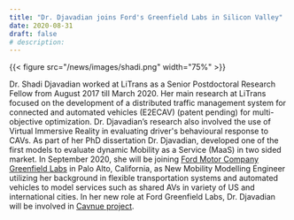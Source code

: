 ```yaml
---
title: "Dr. Djavadian joins Ford's Greenfield Labs in Silicon Valley"
date: 2020-08-31
draft: false
# description:
---
```

{{< figure src="/news/images/shadi.png" width="75%" >}}


<!--more-->

Dr. Shadi Djavadian worked at LiTrans as a Senior Postdoctoral Research Fellow from August 2017 till March 2020. Her main research at LiTrans focused on the development of a distributed traffic management system for connected and automated vehicles (E2ECAV) (patent pending) for multi-objective optimization. Dr. Djavadian’s research also involved the use of Virtual Immersive Reality in evaluating driver's behavioural response to CAVs. As part of her PhD dissertation Dr. Djavadian, developed one of the first models to evaluate dynamic Mobility as a Service (MaaS) in two sided market. In September 2020, she will be joining [Ford Motor Company Greenfield Labs](https://corporate.ford.com/operations/locations/silicon-valley.html) in Palo Alto, California, as New Mobility Modelling Engineer utilizing her background in flexible transportation systems and automated vehicles to model services such as shared AVs in variety of US and international cities.  In her new role at Ford Greenfield Labs, Dr. Djavadian will be involved in [Cavnue project](https://cavnue.com/).
